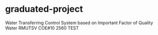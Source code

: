 # graduated-project
Water Transferring Control System based on Important Factor of Quality Water
RMUTSV COE#10
2560
TEST
